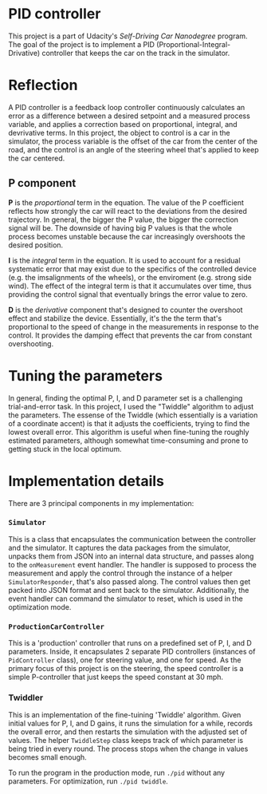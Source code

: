 # PID controller

This project is a part of Udacity's *Self-Driving Car Nanodegree* program. The
goal of the project is to implement a PID (Proportional-Integral-Drivative)
controller that keeps the car on the track in the simulator. 

# Reflection

A PID controller is a feedback loop controller continuously calculates an error
as a difference between a desired setpoint and a measured process variable, and
applies a correction based on proportional, integral, and devrivative terms. In
this project, the object to control is a car in the simulator, the process
variable is the offset of the car from the center of the road, and the control
is an angle of the steering wheel that's applied to keep the car centered. 

## P component

**P** is the *proportional* term in the equation. The value of the P coefficient
  reflects how strongly the car will react to the deviations from the desired
  trajectory. In general, the bigger the P value, the bigger the correction
  signal will be. The downside of having big P values is that the whole process
  becomes unstable because the car increasingly overshoots the desired position.
  
**I** is the *integral* term in the equation. It is used to account for a
  residual systematic error that may exist due to the specifics of the
  controlled device (e.g. the imsalignments of the wheels), or the enviroment
  (e.g. strong side wind). The effect of the integral term is that it
  accumulates over time, thus providing the control signal that eventually
  brings the error value to zero. 
  
**D** is the *derivative* component that's designed to counter the overshoot
  effect and stabilize the device. Essentially, it's the the term that's
  proportional to the speed of change in the measurements in response to the
  control. It provides the damping effect that prevents the car from constant
  overshooting. 
  
# Tuning the parameters

In general, finding the optimal P, I, and D parameter set is a challenging
trial-and-error task. In this project, I used the "Twiddle" algorithm to adjust
the parameters. The essense of the Twiddle (which essentially is a variation of
a coordinate accent) is that it adjusts the coefficients, trying to find the
lowest overall error. This algorithm is useful when fine-tuning the roughly
estimated parameters, although somewhat time-consuming and prone to getting stuck in
the local optimum.

# Implementation details

There are 3 principal components in my implementation: 

### `Simulator` 

This is a class that encapsulates the communication between the controller and
the simulator. It captures the data packages from the simulator, unpacks them
from JSON into an internal data structure, and passes along to the
`onMeasurement` event handler. The handler is supposed to process the
measurement and apply the control through the instance of a helper
`SimulatorResponder`, that's also passed along. The control values then get
packed into JSON format and sent back to the simulator. Additionally, the event
handler can command the simulator to reset, which is used in the optimization
mode.

### `ProductionCarController`

This is a 'production' controller that runs on a predefined set of P, I, and D
parameters. Inside, it encapsulates 2 separate PID controllers (instances of
`PidController` class), one for steering value, and one for speed. As the
primary focus of this project is on the steering, the speed controller is a
simple P-controller that just keeps the speed constant at 30 mph.

### Twiddler 

This is an implementation of the fine-tuining 'Twiddle' algorithm. Given initial
values for P, I, and D gains, it runs the simulation for a while, records the
overall error, and then restarts the simulation with the adjusted set of
values. The helper `TwiddleStep` class keeps track of which parameter is being
tried in every round. The process stops when the change in values becomes small
enough. 


To run the program in the production mode, run `./pid` without any
parameters. For optimization, run `./pid twiddle`.









